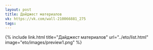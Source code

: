 ```yaml
---
layout: post
title: Дайджест материалов
vk: https://vk.com/wall-210066881_275
tags:
---
```

{% include link.html title="Дайджест материалов" url="../eto/list.html" image="eto/images/preview1.png" %}
